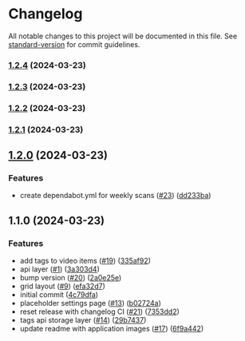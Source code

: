 # Changelog

All notable changes to this project will be documented in this file. See [standard-version](https://github.com/conventional-changelog/standard-version) for commit guidelines.

### [1.2.4](https://github.com/kitamersion/kita-browser-extension/compare/v1.2.3...v1.2.4) (2024-03-23)

### [1.2.3](https://github.com/kitamersion/kita-browser-extension/compare/v1.2.2...v1.2.3) (2024-03-23)

### [1.2.2](https://github.com/kitamersion/kita-browser-extension/compare/v1.2.1...v1.2.2) (2024-03-23)

### [1.2.1](https://github.com/kitamersion/kita-browser-extension/compare/v1.2.0...v1.2.1) (2024-03-23)

## [1.2.0](https://github.com/kitamersion/kita-browser-extension/compare/v1.1.0...v1.2.0) (2024-03-23)


### Features

* create dependabot.yml for weekly scans ([#23](https://github.com/kitamersion/kita-browser-extension/issues/23)) ([dd233ba](https://github.com/kitamersion/kita-browser-extension/commit/dd233ba457b44167f5472bfe8d92cc0e4786fada))

## 1.1.0 (2024-03-23)


### Features

* add tags to video items ([#19](https://github.com/kitamersion/kita-browser-extension/issues/19)) ([335af92](https://github.com/kitamersion/kita-browser-extension/commit/335af9259ce13420d05476baa9e303a512a2816c))
* api layer ([#1](https://github.com/kitamersion/kita-browser-extension/issues/1)) ([3a303d4](https://github.com/kitamersion/kita-browser-extension/commit/3a303d411c6ef3a128d855be6c1aef319f3e0981))
* bump version ([#20](https://github.com/kitamersion/kita-browser-extension/issues/20)) ([2a0e25e](https://github.com/kitamersion/kita-browser-extension/commit/2a0e25e772519075233c5b563886f7de13df365a))
* grid layout ([#9](https://github.com/kitamersion/kita-browser-extension/issues/9)) ([efa32d7](https://github.com/kitamersion/kita-browser-extension/commit/efa32d7b601e6daced83c45b5732c70c400f72f6))
* initial commit ([4c79dfa](https://github.com/kitamersion/kita-browser-extension/commit/4c79dfa58a6992a7d1393e82266997e67e9b8d11))
* placeholder settings page ([#13](https://github.com/kitamersion/kita-browser-extension/issues/13)) ([b02724a](https://github.com/kitamersion/kita-browser-extension/commit/b02724a43c68f9f6a5ed0d6b9b4910b04d85b9c6))
* reset release with changelog CI ([#21](https://github.com/kitamersion/kita-browser-extension/issues/21)) ([7353dd2](https://github.com/kitamersion/kita-browser-extension/commit/7353dd2a9fe7ab9afd540dd20c1927d6adf349a3))
* tags api storage layer ([#14](https://github.com/kitamersion/kita-browser-extension/issues/14)) ([29b7437](https://github.com/kitamersion/kita-browser-extension/commit/29b74370b5d5cac0f76ab27010e727f4eba46e3a))
* update readme with application images ([#17](https://github.com/kitamersion/kita-browser-extension/issues/17)) ([6f9a442](https://github.com/kitamersion/kita-browser-extension/commit/6f9a4425341ebfa98ea096a97dc1739d3be66997))
